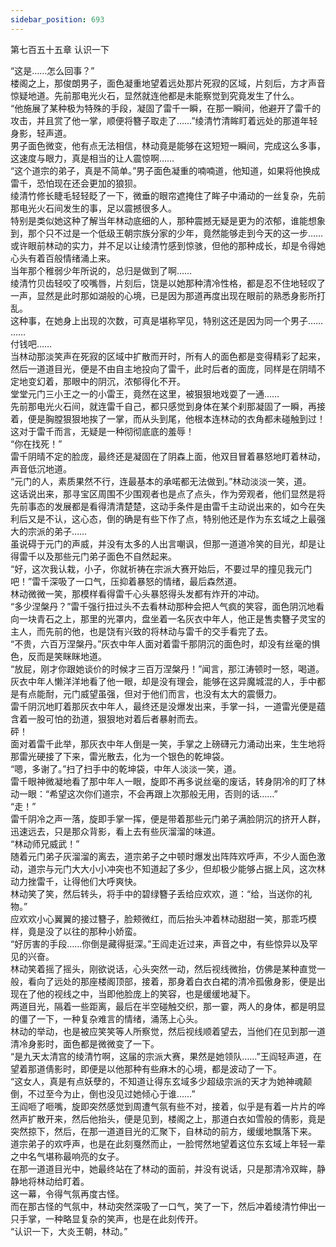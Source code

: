 ```yaml
---
sidebar_position: 693
---
```

 第七百五十五章 认识一下


“这是……怎么回事？”  
楼阁之上，那俊朗男子，面色凝重地望着远处那片死寂的区域，片刻后，方才声音惊疑地道。先前那电光火石，显然就连他都是未能察觉到究竟发生了什么。  
“他施展了某种极为特殊的手段，凝固了雷千一瞬，在那一瞬间，他避开了雷千的攻击，并且赏了他一掌，顺便将簪子取走了……”绫清竹清眸盯着远处的那道年轻身影，轻声道。  
男子面色微变，他有点无法相信，林动竟是能够在这短短一瞬间，完成这么多事，这速度与眼力，真是相当的让人震惊啊……  
“这个道宗的弟子，真是不简单。”男子面色凝重的喃喃道，他知道，如果将他换成雷千，恐怕现在还会更加的狼狈。  
绫清竹修长睫毛轻轻眨了一下，微垂的眼帘遮掩住了眸子中涌动的一丝复杂，先前那电光火石间发生的事，足以震撼很多人。  
特别是类似她这种了解当年林动底细的人，那种震撼无疑是更为的浓郁，谁能想象到，那个只不过是一个低级王朝宗族分家的少年，竟然能够走到今天的这一步……  
或许眼前林动的实力，并不足以让绫清竹感到惊骇，但他的那种成长，却是令得她心头有着百般情绪涌上来。  
当年那个稚弱少年所说的，总归是做到了啊……  
绫清竹贝齿轻咬了咬嘴唇，片刻后，饶是以她那种清冷性格，都是忍不住地轻叹了一声，显然是此时那如湖般的心境，已是因为那道再度出现在眼前的熟悉身影所打乱。  
这种事，在她身上出现的次数，可真是堪称罕见，特别这还是因为同一个男子……  
……  
付钱吧……  
当林动那淡笑声在死寂的区域中扩散而开时，所有人的面色都是变得精彩了起来，然后一道道目光，便是不由自主地投向了雷千，此时后者的面庞，同样是在阴晴不定地变幻着，那眼中的阴沉，浓郁得化不开。  
堂堂元门三小王之一的小雷王，竟然在这里，被狠狠地戏耍了一通……  
先前那电光火石间，就连雷千自己，都只感觉到身体在某个刹那凝固了一瞬，再接着，便是胸膛狠狠地挨了一掌，而从头到尾，他根本连林动的衣角都未碰触到过！  
这对于雷千而言，无疑是一种彻彻底底的羞辱！  
“你在找死！”  
雷千阴晴不定的脸庞，最终还是凝固在了阴森上面，他双目冒着暴怒地盯着林动，声音低沉地道。  
“元门的人，素质果然不行，连最基本的承喏都无法做到。”林动淡淡一笑，道。  
这话说出来，那寻宝区周围不少围观者也是点了点头，作为旁观者，他们显然是将先前事态的发展都是看得清清楚楚，这动手条件是由雷千主动说出来的，如今在失利后又是不认，这心态，倒的确是有些下作了点，特别他还是作为东玄域之上最强大的宗派的弟子……  
虽说碍于元门的声威，并没有太多的人出言嘲讽，但那一道道冷笑的目光，却是让得雷千以及那些元门弟子面色不自然起来。  
“好，这次我认栽，小子，你就祈祷在宗派大赛开始后，不要过早的撞见我元门吧！”雷千深吸了一口气，压抑着暴怒的情绪，最后森然道。  
林动微微一笑，那模样看得雷千心头暴怒得头发都有炸开的冲动。  
“多少涅槃丹？”雷千强行扭过头不去看林动那种会把人气疯的笑容，面色阴沉地看向一块青石之上，那里的光罩内，盘坐着一名灰衣中年人，他正是售卖簪子灵宝的主人，而先前的他，也是饶有兴致的将林动与雷千的交手看完了去。  
“不贵，六百万涅槃丹。”灰衣中年人面对着雷千那阴沉的面色时，却没有丝毫的惧色，反而是笑眯眯地道。  
“放屁，刚才你跟她谈价的时候才三百万涅槃丹！”闻言，那江涛顿时一怒，喝道。  
灰衣中年人懒洋洋地看了他一眼，却是没有理会，能够在这异魔城混的人，手中都是有点能耐，元门威望虽强，但对于他们而言，也没有太大的震慑力。  
雷千阴沉地盯着那灰衣中年人，最终还是没爆发出来，手掌一抖，一道雷光便是蕴含着一股可怕的劲道，狠狠地对着后者暴射而去。  
砰！  
面对着雷千此举，那灰衣中年人倒是一笑，手掌之上磅礴元力涌动出来，生生地将那雷光硬接了下来，雷光散去，化为一个银色的乾坤袋。  
“嗯，多谢了。”扫了扫手中的乾坤袋，中年人淡淡一笑，道。  
雷千眼神微凝地看了那中年人一眼，旋即不再多说丝毫的废话，转身阴冷的盯了林动一眼：“希望这次你们道宗，不会再跟上次那般无用，否则的话……”  
“走！”  
雷千阴冷之声一落，旋即手掌一挥，便是带着那些元门弟子满脸阴沉的挤开人群，迅速远去，只是那众背影，看上去有些灰溜溜的味道。  
“林动师兄威武！”  
随着元门弟子灰溜溜的离去，道宗弟子之中顿时爆发出阵阵欢呼声，不少人面色激动，道宗与元门大大小小冲突也不知道起了多少，但却极少能够占据上风，这次林动力挫雷千，让得他们大呼爽快。  
林动笑了笑，然后转头，将手中的碧绿簪子丢给应欢欢，道：“给，当送你的礼物。”  
应欢欢小心翼翼的接过簪子，脸颊微红，而后抬头冲着林动甜甜一笑，那乖巧模样，竟是没了以往的那种小娇蛮。  
“好厉害的手段……你倒是藏得挺深。”王阎走近过来，声音之中，有些惊异以及罕见的兴奋。  
林动笑着摇了摇头，刚欲说话，心头突然一动，然后视线微抬，仿佛是某种直觉一般，看向了远处的那座楼阁顶部，接着，那身着白衣白裙的清冷孤傲身影，便是出现在了他的视线之中，当即他脸庞上的笑容，也是缓缓地凝下。  
两道目光，隔着一些距离，最后在半空碰触交织，那一霎，两人的身体，都是明显的僵了一下，一种复杂难言的情绪，涌荡上心头。  
林动的举动，也是被应笑笑等人所察觉，然后视线顺着望去，当他们在见到那一道清冷身影时，面色都是微微变了一下。  
“是九天太清宫的绫清竹啊，这届的宗派大赛，果然是她领队……”王阎轻声道，在望着那道倩影时，即便是以他那种有些麻木的心境，都是波动了一下。  
“这女人，真是有点妖孽的，不知道让得东玄域多少超级宗派的天才为她神魂颠倒，不过至今为止，倒也没见过她倾心于谁……”  
王阎咂了咂嘴，旋即突然感觉到周遭气氛有些不对，接着，似乎是有着一片片的哗然声扩散开来，然后他抬头，便是见到，楼阁之上，那道白衣如雪般的倩影，竟是突然掠下，然后，在那一道道目光的汇聚下，自林动的前方，缓缓地飘落下来。  
道宗弟子的欢呼声，也是在此刻戛然而止，一脸愕然地望着这位东玄域上年轻一辈之中名气堪称最响亮的女子。  
在那一道道目光中，她最终站在了林动的面前，并没有说话，只是那清冷双眸，静静地将林动给盯着。  
这一幕，令得气氛再度古怪。  
而在那古怪的气氛中，林动突然深吸了一口气，笑了一下，然后冲着绫清竹伸出一只手掌，一种略显复杂的笑声，也是在此刻传开。  
“认识一下，大炎王朝，林动。”  
  
  
